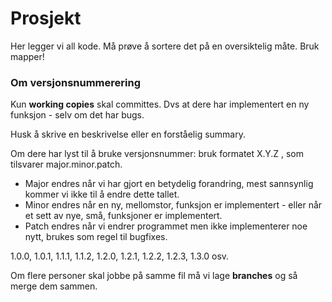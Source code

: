 Prosjekt
========
Her legger vi all kode. Må prøve å sortere det på en oversiktelig måte. Bruk mapper!

### Om versjonsnummerering ###

Kun **working copies** skal committes. Dvs at dere har implementert en ny funksjon - selv om det har bugs. 

Husk å skrive en beskrivelse eller en forståelig summary. 

Om dere har lyst til å bruke versjonsnummer: bruk formatet X.Y.Z , som tilsvarer major.minor.patch.

* Major endres når vi har gjort en betydelig forandring, mest sannsynlig kommer vi ikke til å endre dette tallet.
* Minor endres når en ny, mellomstor, funksjon er implementert - eller når et sett av nye, små, funksjoner er implementert.
* Patch endres når vi endrer programmet men ikke implementerer noe nytt, brukes som regel til bugfixes.

1.0.0, 1.0.1, 1.1.1, 1.1.2, 1.2.0, 1.2.1, 1.2.2, 1.2.3, 1.3.0 osv.


Om flere personer skal jobbe på samme fil må vi lage **branches** og så merge dem sammen.